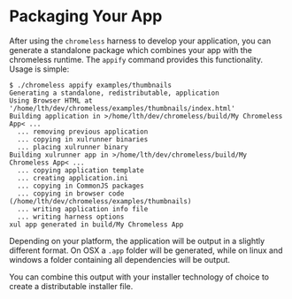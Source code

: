 # Packaging Your App

After using the `chromeless` harness to develop your application, you
can generate a standalone package which combines your app with the
chromeless runtime.  The `appify` command provides this functionality.
Usage is simple:

    $ ./chromeless appify examples/thumbnails
    Generating a standalone, redistributable, application
    Using Browser HTML at '/home/lth/dev/chromeless/examples/thumbnails/index.html'
    Building application in >/home/lth/dev/chromeless/build/My Chromeless App< ...
      ... removing previous application
      ... copying in xulrunner binaries
      ... placing xulrunner binary
    Building xulrunner app in >/home/lth/dev/chromeless/build/My Chromeless App< ...
      ... copying application template
      ... creating application.ini
      ... copying in CommonJS packages
      ... copying in browser code (/home/lth/dev/chromeless/examples/thumbnails)
      ... writing application info file
      ... writing harness options
    xul app generated in build/My Chromeless App

Depending on your platform, the application will be output in a
slightly different format.  On OSX a `.app` folder will be generated,
while on linux and windows a folder containing all dependencies will
be output.

You can combine this output with your installer technology of choice
to create a distributable installer file.
